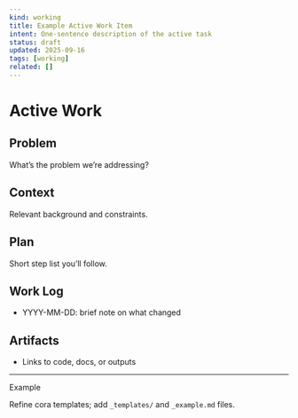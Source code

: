 ```yaml
---
kind: working
title: Example Active Work Item
intent: One-sentence description of the active task
status: draft
updated: 2025-09-16
tags: [working]
related: []
---
```


# Active Work

## Problem
What’s the problem we’re addressing?

## Context
Relevant background and constraints.

## Plan
Short step list you’ll follow.

## Work Log
- YYYY-MM-DD: brief note on what changed

## Artifacts
- Links to code, docs, or outputs

---
Example

Refine cora templates; add `_templates/` and `_example.md` files.


